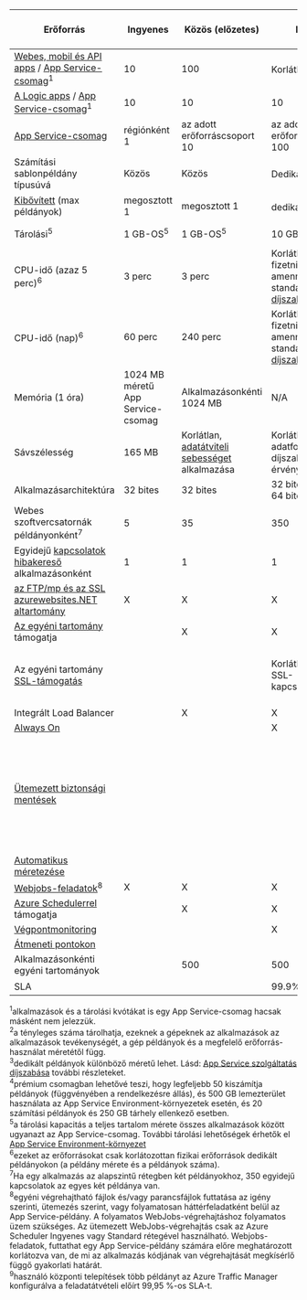 | Erőforrás | Ingyenes | Közös (előzetes) | Basic | Standard | Prémium (előzetes verzió)</th> |
| --- | --- | --- | --- | --- | --- |
| [Webes, mobil és API apps](https://azure.microsoft.com/services/app-service/) / [App Service-csomag](../articles/app-service/azure-web-sites-web-hosting-plans-in-depth-overview.md)<sup>1</sup> |10 |100 |Korlátlan<sup>2</sup> |Korlátlan<sup>2</sup> |Korlátlan<sup>2</sup> |
| [A Logic apps](https://azure.microsoft.com/services/app-service/logic/) / [App Service-csomag](../articles/app-service/azure-web-sites-web-hosting-plans-in-depth-overview.md)</a><sup>1</sup> |10 |10 |10 |20 / mag |20 / mag |
| [App Service-csomag](../articles/app-service/azure-web-sites-web-hosting-plans-in-depth-overview.md) |régiónként 1 |az adott erőforráscsoport 10 |az adott erőforráscsoport 100 |az adott erőforráscsoport 100 |az adott erőforráscsoport 100 |
| Számítási sablonpéldány típusúvá |Közös |Közös |Dedikált<sup>3</sup> |Dedikált<sup>3</sup> |Dedikált<sup>3</sup></p> |
| [Kibővített](../articles/app-service/web-sites-scale.md) (max példányok) |megosztott 1 |megosztott 1 |dedikált 3<sup>3</sup> |dedikált 10<sup>3</sup> |20 dedikált (50 ASE)<sup>3,4</sup> |
| Tárolási<sup>5</sup> |1 GB-OS<sup>5</sup> |1 GB-OS<sup>5</sup> |10 GB-OS<sup>5</sup> |50 GB-OS<sup>5</sup> |500 GB<sup>4,5</sup></p> |
| CPU-idő (azaz 5 perc)<sup>6</sup> |3 perc |3 perc |Korlátlan, kell fizetnie, amennyit a standard [díjszabás](https://azure.microsoft.com/pricing/details/app-service/)</a> |Korlátlan, normál díjszabás fizetett |Korlátlan, normál díjszabás fizetett |
| CPU-idő (nap)<sup>6</sup> |60 perc |240 perc |Korlátlan, kell fizetnie, amennyit a standard [díjszabás](https://azure.microsoft.com/pricing/details/app-service/)</a> |Korlátlan, normál díjszabás fizetett |Korlátlan, normál díjszabás fizetett |
| Memória (1 óra) |1024 MB méretű App Service-csomag |Alkalmazásonkénti 1024 MB |N/A |N/A |N/A |
| Sávszélesség |165 MB |Korlátlan, [adatátviteli sebességet](https://azure.microsoft.com/pricing/details/data-transfers/) alkalmazása |Korlátlan adatforgalom díjszabás érvényes |Korlátlan adatforgalom díjszabás érvényes |Korlátlan adatforgalom díjszabás érvényes |
| Alkalmazásarchitektúra |32 bites |32 bites |32 bites vagy 64 bites |32 bites vagy 64 bites |32 bites vagy 64 bites |
| Webes szoftvercsatornák példányonként<sup>7</sup> |5 |35 |350 |Korlátlan |Korlátlan |
| Egyidejű [kapcsolatok hibakereső](../articles/app-service/web-sites-dotnet-troubleshoot-visual-studio.md) alkalmazásonként |1 |1 |1 |5 |5 |
| [az FTP/mp és az SSL azurewebsites.NET altartomány](../articles/app-service/app-service-web-tutorial-custom-ssl.md) |X |X |X |X |X |
| [Az egyéni tartomány](../articles/app-service/app-service-web-tutorial-custom-domain.md) támogatja | |X |X |X |X |
| Az egyéni tartomány [SSL-támogatás](../articles/app-service/app-service-web-tutorial-custom-ssl.md) | | |Korlátlan SNI SSL-kapcsolatok |Korlátlan SNI SSL és 1 IP SSL-kapcsolatok tartalmazza |Korlátlan SNI SSL és 1 IP SSL-kapcsolatok tartalmazza |
| Integrált Load Balancer | |X |X |X |X |
| [Always On](../articles/app-service/web-sites-configure.md) | | |X |X |X |
| [Ütemezett biztonsági mentések](../articles/app-service/web-sites-backup.md) | | | | Ütemezett biztonsági mentések 2 óránként legfeljebb 12 biztonsági mentések naponta (manuális + ütemezett) | Ütemezett biztonsági mentések óránként legfeljebb 50 biztonsági mentések naponta (manuális + ütemezett) |
| [Automatikus méretezése](../articles/app-service/web-sites-scale.md) | | | |X |X |
| [Webjobs-feladatok](../articles/app-service/web-sites-create-web-jobs.md)<sup>8</sup> |X |X |X |X |X |
| [Azure Schedulerrel](https://azure.microsoft.com/services/scheduler/) támogatja | |X |X |X |X |
| [Végpontmonitoring](../articles/app-service/web-sites-monitor.md) | | |X |X |X |
| [Átmeneti pontokon](../articles/app-service/web-sites-staged-publishing.md) | | | |5 |20 |
| Alkalmazásonkénti egyéni tartományok</a> | |500 |500 |500 |500 |
| SLA | |<p> |99.9% |99.95%<sup>10</sup> |99.95%<sup>9</sup> |

<sup>1</sup>alkalmazások és a tárolási kvótákat is egy App Service-csomag hacsak másként nem jelezzük.  
<sup>2</sup>a tényleges száma tárolhatja, ezeknek a gépeknek az alkalmazások az alkalmazások tevékenységét, a gép példányok és a megfelelő erőforrás-használat méretétől függ.  
<sup>3</sup>dedikált példányok különböző méretű lehet. Lásd: [App Service szolgáltatás díjszabása](https://azure.microsoft.com/pricing/details/app-service/) további részleteket.  
<sup>4</sup>prémium csomagban lehetővé teszi, hogy legfeljebb 50 kiszámítja példányok (függvényében a rendelkezésre állás), és 500 GB lemezterület használata az App Service Environment-környezetek esetén, és 20 számítási példányok és 250 GB tárhely ellenkező esetben.  
<sup>5</sup>a tárolási kapacitás a teljes tartalom mérete összes alkalmazások között ugyanazt az App Service-csomag. További tárolási lehetőségek érhetők el [App Service Environment-környezet](../articles/app-service/environment/app-service-web-configure-an-app-service-environment.md#storage)  
<sup>6</sup>ezeket az erőforrásokat csak korlátozottan fizikai erőforrások dedikált példányokon (a példány mérete és a példányok száma).  
<sup>7</sup>Ha egy alkalmazás az alapszintű rétegben két példányokhoz, 350 egyidejű kapcsolatok az egyes két példánya van.  
<sup>8</sup>egyéni végrehajtható fájlok és/vagy parancsfájlok futtatása az igény szerinti, ütemezés szerint, vagy folyamatosan háttérfeladatként belül az App Service-példány. A folyamatos WebJobs-végrehajtáshoz folyamatos üzem szükséges. Az ütemezett WebJobs-végrehajtás csak az Azure Scheduler Ingyenes vagy Standard rétegével használható. Webjobs-feladatok, futtathat egy App Service-példány számára előre meghatározott korlátozva van, de mi az alkalmazás kódjának van végrehajtását megkísérlő függő gyakorlati határát.   
<sup>9</sup>használó központi telepítések több példányt az Azure Traffic Manager konfigurálva a feladatátvételi előírt 99,95 %-os SLA-t.  

